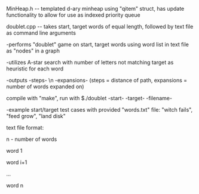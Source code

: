 MinHeap.h -- templated d-ary minheap using "qitem" struct, has update functionality to allow for use as indexed priority queue

doublet.cpp -- takes start, target words of equal length, followed by text file as command line arguments

-performs "doublet" game on start, target words using word list in text file as "nodes" in a graph

-utilizes A-star search with number of letters not matching target as heuristic for each word

-outputs -steps- \n -expansions- (steps = distance of path, expansions = number of words expanded on)

compile with "make", run with $./doublet -start- -target- -filename-

-example start/target test cases with provided "words.txt" file: "witch fails", "feed grow", "land disk"

text file format:

n - number of words

word 1

word i+1

...

word n
